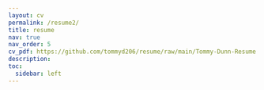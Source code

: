 ```yaml
---
layout: cv
permalink: /resume2/
title: resume
nav: true
nav_order: 5
cv_pdf: https://github.com/tommyd206/resume/raw/main/Tommy-Dunn-Resume.pdf # you can also use external links here
description: 
toc:
  sidebar: left
---
```

